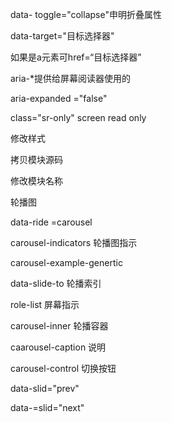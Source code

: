 data- toggle="collapse"申明折叠属性

data-target="目标选择器"

如果是a元素可href=“目标选择器”

aria-*提供给屏幕阅读器使用的

aria-expanded ="false"

class="sr-only" screen read only

修改样式

拷贝模块源码

修改模块名称

轮播图

data-ride =carousel  

carousel-indicators 轮播图指示

carousel-example-genertic  

data-slide-to 轮播索引

role-list 屏幕指示

carousel-inner 轮播容器

caarousel-caption 说明

carousel-control 切换按钮

data-slid="prev"

data-=slid="next"